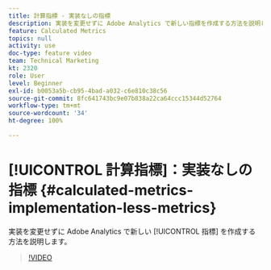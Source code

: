 ```yaml
---
title: 計算指標 - 実装なしの指標
description: 実装を変更せずに Adobe Analytics で新しい指標を作成する方法を説明します。
feature: Calculated Metrics
topics: null
activity: use
doc-type: feature video
team: Technical Marketing
kt: 2320
role: User
level: Beginner
exl-id: b0053a5b-cb95-4bad-a032-c6e810c38c56
source-git-commit: 8fc641743bc9e07b838a22ca64ccc15344d52764
workflow-type: tm+mt
source-wordcount: '34'
ht-degree: 100%

---
```


# [!UICONTROL 計算指標]：実装なしの指標 {#calculated-metrics-implementation-less-metrics}

実装を変更せずに Adobe Analytics で新しい [!UICONTROL 指標] を作成する方法を説明します。

>[!VIDEO](https://video.tv.adobe.com/v/37946/?quality=12&learn=on&captions=jpn)
